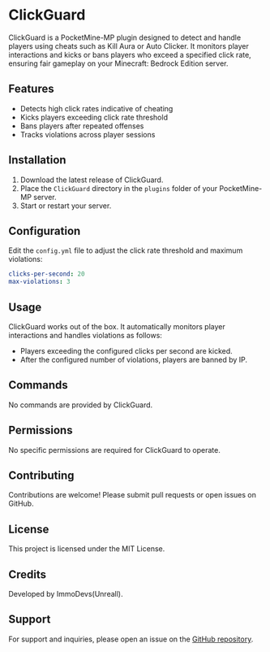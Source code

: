 # ClickGuard

ClickGuard is a PocketMine-MP plugin designed to detect and handle players using cheats such as Kill Aura or Auto Clicker. It monitors player interactions and kicks or bans players who exceed a specified click rate, ensuring fair gameplay on your Minecraft: Bedrock Edition server.

## Features

- Detects high click rates indicative of cheating
- Kicks players exceeding click rate threshold
- Bans players after repeated offenses
- Tracks violations across player sessions

## Installation

1. Download the latest release of ClickGuard.
2. Place the `ClickGuard` directory in the `plugins` folder of your PocketMine-MP server.
3. Start or restart your server.

## Configuration

Edit the `config.yml` file to adjust the click rate threshold and maximum violations:

```yaml
clicks-per-second: 20
max-violations: 3
```

## Usage

ClickGuard works out of the box. It automatically monitors player interactions and handles violations as follows:

- Players exceeding the configured clicks per second are kicked.
- After the configured number of violations, players are banned by IP.

## Commands

No commands are provided by ClickGuard.

## Permissions

No specific permissions are required for ClickGuard to operate.

## Contributing

Contributions are welcome! Please submit pull requests or open issues on GitHub.

## License

This project is licensed under the MIT License.

## Credits

Developed by ImmoDevs(Unreall).

## Support

For support and inquiries, please open an issue on the [GitHub repository](https://github.com/ImmoDevs/ClickGuard/issues).


